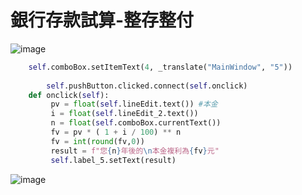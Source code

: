 # 銀行存款試算-整存整付
![image](https://github.com/user-attachments/assets/deb299ba-1397-4379-af7f-63a923b11eba)
```python
    self.comboBox.setItemText(4, _translate("MainWindow", "5"))
        
        self.pushButton.clicked.connect(self.onclick)
    def onclick(self):
         pv = float(self.lineEdit.text()) #本金
         i = float(self.lineEdit_2.text())
         n = float(self.comboBox.currentText())
         fv = pv * ( 1 + i / 100) ** n
         fv = int(round(fv,0))
         result = f"您{n}年後的\n本金複利為{fv}元"
         self.label_5.setText(result)
```
![image](https://github.com/user-attachments/assets/9d86fc29-985c-46e8-88c7-0b55da43af10)
